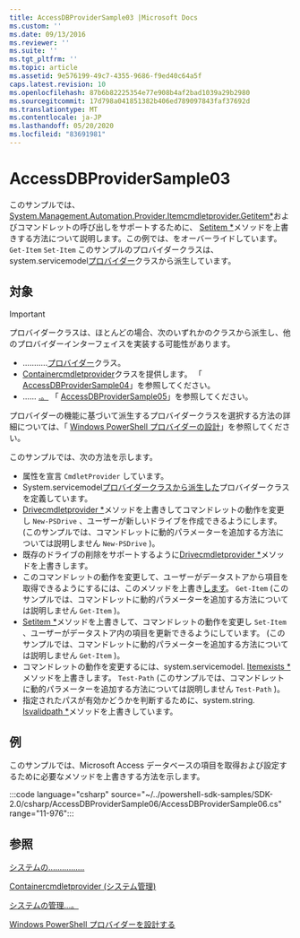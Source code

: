 ```yaml
---
title: AccessDBProviderSample03 |Microsoft Docs
ms.custom: ''
ms.date: 09/13/2016
ms.reviewer: ''
ms.suite: ''
ms.tgt_pltfrm: ''
ms.topic: article
ms.assetid: 9e576199-49c7-4355-9686-f9ed40c64a5f
caps.latest.revision: 10
ms.openlocfilehash: 87b6b82225354e77e908b4af2bad1039a29b2980
ms.sourcegitcommit: 17d798a041851382b406ed789097843faf37692d
ms.translationtype: MT
ms.contentlocale: ja-JP
ms.lasthandoff: 05/20/2020
ms.locfileid: "83691981"
---
```

# <a name="accessdbprovidersample03"></a>AccessDBProviderSample03

このサンプルでは、 [System.Management.Automation.Provider.Itemcmdletprovider.Getitem*](/dotnet/api/System.Management.Automation.Provider.ItemCmdletProvider.GetItem)およびコマンドレットの呼び出しをサポートするために、 [Setitem *](/dotnet/api/System.Management.Automation.Provider.ItemCmdletProvider.SetItem)メソッドを上書きする方法について説明します。この例では、をオーバーライドしています。 `Get-Item` `Set-Item` このサンプルのプロバイダークラスは、system.servicemodel[プロバイダー](/dotnet/api/System.Management.Automation.Provider.ItemCmdletProvider)クラスから派生しています。

## <a name="demonstrates"></a>対象

> [!IMPORTANT]
> プロバイダークラスは、ほとんどの場合、次のいずれかのクラスから派生し、他のプロバイダーインターフェイスを実装する可能性があります。
>
> - ...........[プロバイダー](/dotnet/api/System.Management.Automation.Provider.ItemCmdletProvider)クラス。
> - [Containercmdletprovider](/dotnet/api/System.Management.Automation.Provider.ContainerCmdletProvider)クラスを提供します。 「 [AccessDBProviderSample04](./accessdbprovidersample04.md)」を参照してください。
> - ...... [.。](/dotnet/api/System.Management.Automation.Provider.NavigationCmdletProvider) 「 [AccessDBProviderSample05](./accessdbprovidersample05.md)」を参照してください。
>
> プロバイダーの機能に基づいて派生するプロバイダークラスを選択する方法の詳細については、「 [Windows PowerShell プロバイダーの設計](./provider-types.md)」を参照してください。

このサンプルでは、次の方法を示します。

- 属性を宣言 `CmdletProvider` しています。
- System.servicemodel[プロバイダークラスから派生した](/dotnet/api/System.Management.Automation.Provider.ItemCmdletProvider)プロバイダークラスを定義しています。
- [Drivecmdletprovider *](/dotnet/api/System.Management.Automation.Provider.DriveCmdletProvider.NewDrive)メソッドを上書きしてコマンドレットの動作を変更し `New-PSDrive` 、ユーザーが新しいドライブを作成できるようにします。
  (このサンプルでは、コマンドレットに動的パラメーターを追加する方法については説明しません `New-PSDrive` )。
- 既存のドライブの削除をサポートするように[Drivecmdletprovider *](/dotnet/api/System.Management.Automation.Provider.DriveCmdletProvider.RemoveDrive)メソッドを上書きします。
- このコマンドレットの動作を変更して、ユーザーがデータストアから項目を取得できるようにするには、このメソッドを上書き[します](/dotnet/api/System.Management.Automation.Provider.ItemCmdletProvider.GetItem)。 `Get-Item` (このサンプルでは、コマンドレットに動的パラメーターを追加する方法については説明しません `Get-Item` )。
- [Setitem *](/dotnet/api/System.Management.Automation.Provider.ItemCmdletProvider.SetItem)メソッドを上書きして、コマンドレットの動作を変更し `Set-Item` 、ユーザーがデータストア内の項目を更新できるようにしています。 (このサンプルでは、コマンドレットに動的パラメーターを追加する方法については説明しません `Get-Item` )。
- コマンドレットの動作を変更するには、system.servicemodel. [Itemexists *](/dotnet/api/System.Management.Automation.Provider.ItemCmdletProvider.ItemExists)メソッドを上書きします。 `Test-Path` (このサンプルでは、コマンドレットに動的パラメーターを追加する方法については説明しません `Test-Path` )。
- 指定されたパスが有効かどうかを判断するために、system.string. [Isvalidpath *](/dotnet/api/System.Management.Automation.Provider.ItemCmdletProvider.IsValidPath)メソッドを上書きしています。

## <a name="example"></a>例

このサンプルでは、Microsoft Access データベースの項目を取得および設定するために必要なメソッドを上書きする方法を示します。

:::code language="csharp" source="~/../powershell-sdk-samples/SDK-2.0/csharp/AccessDBProviderSample06/AccessDBProviderSample06.cs" range="11-976":::

## <a name="see-also"></a>参照

[システムの................](/dotnet/api/System.Management.Automation.Provider.ItemCmdletProvider)

[Containercmdletprovider (システム管理)](/dotnet/api/System.Management.Automation.Provider.ContainerCmdletProvider)

[システムの管理...。](/dotnet/api/System.Management.Automation.Provider.NavigationCmdletProvider)

[Windows PowerShell プロバイダーを設計する](./provider-types.md)
